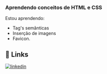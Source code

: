 ### Aprendendo conceitos de HTML e CSS

Estou aprendendo:

- Tag's semânticas
- Inserção de imagens
- Favicon.

## 🔗 Links

[![linkedin](https://img.shields.io/badge/linkedin-0A66C2?style=for-the-badge&logo=linkedin&logoColor=white)](https://www.linkedin.com/in/jjfaleiro/)
